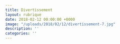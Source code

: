 ```yaml
---
title: Divertissement
layout: rubrique
date: 2018-02-12 00:00:00 +0000
image: "/uploads/2018/02/12/divertissement-7.jpg"
description: ''
categories: ''
---
```

